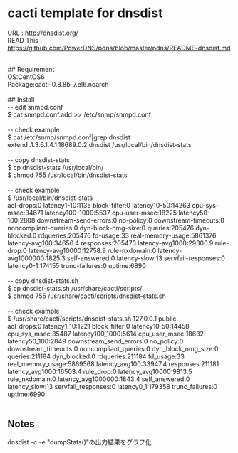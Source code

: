 cacti template for dnsdist
====
URL : http://dnsdist.org/<br>
READ This : https://github.com/PowerDNS/pdns/blob/master/pdns/README-dnsdist.md

<br>
## Requirement<br>
OS:CentOS6<br>
Package:cacti-0.8.8b-7.el6.noarch<br>
<br>
## Install<br>
-- edit snmpd.conf<br>
$ cat snmpd.conf.add >> /etc/snmp/snmpd.conf<br>
<br>
-- check example<br>
$ cat /etc/snmp/snmpd.conf|grep dnsdist<br>
extend .1.3.6.1.4.1.18689.0.2 dnsdist /usr/local/bin/dnsdist-stats<br>
<br>
-- copy dnsdist-stats<br>
$ cp dnsdist-stats /usr/local/bin/<br>
$ chmod 755 /usr/local/bin/dnsdist-stats<br>
<br>
-- check example<br>
$ /usr/local/bin/dnsdist-stats<br>
acl-drops:0 latency1-10:1135 block-filter:0 latency10-50:14263 cpu-sys-msec:34671 latency100-1000:5537 cpu-user-msec:18225 latency50-100:2808 downstream-send-errors:0 no-policy:0 downstream-timeouts:0 noncompliant-queries:0 dyn-block-nmg-size:0 queries:205476 dyn-blocked:0 rdqueries:205476 fd-usage:33 real-memory-usage:5861376 latency-avg100:34656.4 responses:205473 latency-avg1000:29300.9 rule-drop:0 latency-avg10000:12758.9 rule-nxdomain:0 latency-avg1000000:1825.3 self-answered:0 latency-slow:13 servfail-responses:0 latency0-1:174155 trunc-failures:0 uptime:6890<br>
<br>
-- copy dnsdist-stats.sh<br>
$ cp dnsdist-stats.sh /usr/share/cacti/scripts/<br>
$ chmod 755 /usr/share/cacti/scripts/dnsdist-stats.sh<br>
<br>
-- check example<br>
$ /usr/share/cacti/scripts/dnsdist-stats.sh 127.0.0.1 public<br>
acl_drops:0 latency1_10:1221 block_filter:0 latency10_50:14458 cpu_sys_msec:35487 latency100_1000:5614 cpu_user_msec:18632 latency50_100:2849 downstream_send_errors:0 no_policy:0 downstream_timeouts:0 noncompliant_queries:0 dyn_block_nmg_size:0 queries:211184 dyn_blocked:0 rdqueries:211184 fd_usage:33 real_memory_usage:5869568 latency_avg100:33947.4 responses:211181 latency_avg1000:16503.4 rule_drop:0 latency_avg10000:9813.5 rule_nxdomain:0 latency_avg1000000:1843.4 self_answered:0 latency_slow:13 servfail_responses:0 latency0_1:179358 trunc_failures:0 uptime:6990<br>
<br>

## Notes
dnsdist -c -e "dumpStats()"の出力結果をグラフ化

